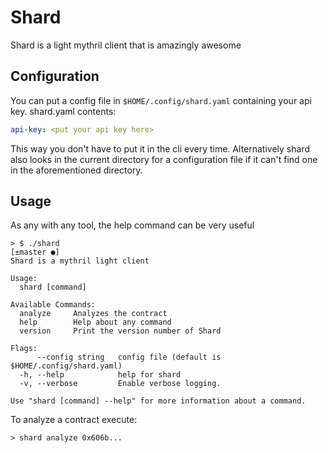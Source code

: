 # Shard

Shard is a light mythril client that is amazingly awesome

## Configuration
You can put a config file in ```$HOME/.config/shard.yaml``` containing your api key.
shard.yaml contents:
```yaml
api-key: <put your api key here>
```
This way you don't have to put it in the cli every time. Alternatively shard also looks in the current directory for
a configuration file if it can't find one in the aforementioned directory.

## Usage
As any with any tool, the help command can be very useful
```
> $ ./shard                                                                                                                                                                              [±master ●]
Shard is a mythril light client

Usage:
  shard [command]

Available Commands:
  analyze     Analyzes the contract
  help        Help about any command
  version     Print the version number of Shard

Flags:
      --config string   config file (default is $HOME/.config/shard.yaml)
  -h, --help            help for shard
  -v, --verbose         Enable verbose logging.

Use "shard [command] --help" for more information about a command.

```

To analyze a contract execute:
```
> shard analyze 0x606b...
```
